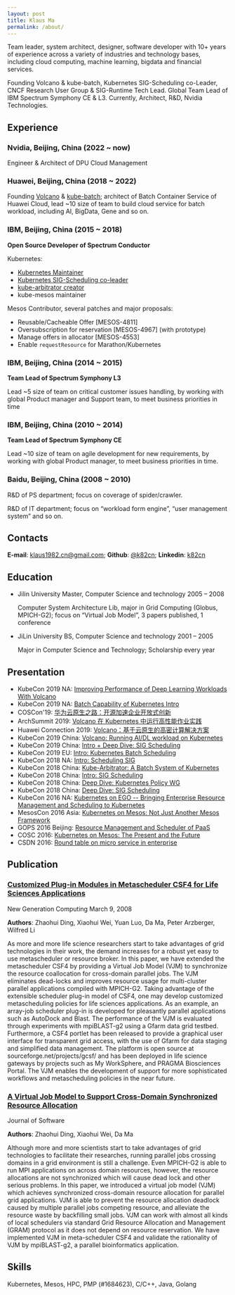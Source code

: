 ```yaml
---
layout: post
title: Klaus Ma
permalink: /about/
---
```


Team leader, system architect, designer, software developer with 10+ years of experience across a variety of industries and technology bases, including cloud computing, machine learning, bigdata and financial services. 

Founding Volcano & kube-batch, Kubernetes SIG-Scheduling co-Leader, CNCF Research User Group & SIG-Runtime Tech Lead. Global Team Lead of IBM Spectrum Symphony CE & L3. Currently, Architect, R&D, Nvidia Technologies.

## Experience

### Nvidia, Beijing, China (2022 ~ now)

Engineer & Architect of DPU Cloud Management

### Huawei, Beijing, China (2018 ~ 2022)

Founding [Volcano](http://github.com/volcano-sh/volcano) & [kube-batch](https://github.com/kubernetes-sigs/kube-batch); architect of Batch Container Service of Huawei Cloud, lead ~10 size of team to build cloud service for batch workload, including AI, BigData, Gene and so on.

### IBM, Beijing, China (2015 ~ 2018)

__Open Source Developer of Spectrum Conductor__

Kubernetes:

* [Kubernetes Maintainer]( https://groups.google.com/forum/#!topic/kubernetes-membership/EkxXeeLuV_w )
* [Kubernetes SIG-Scheduling co-leader]( https://groups.google.com/forum/#!msg/kubernetes-sig-scheduling/xS4RYbtUItE/3Wn0RwnvAAAJ )
* [kube-arbitrator creator]( https://groups.google.com/forum/#!msg/kubernetes-dev/K3Jn3SjBPSc/7gZDCGluBQAJ )
* kube-mesos maintainer

Mesos Contributor, several patches and major proposals:

* Reusable/Cacheable Offer [MESOS-4811]
* Oversubscription for reservation [MESOS-4967] (with prototype)
* Manage offers in allocator [MESOS-4553]
* Enable `requestResource` for Marathon/Kubernetes

### IBM, Beijing, China (2014 ~ 2015)

__Team Lead of Spectrum Symphony L3__

Lead ~5 size of team on critical customer issues handling, by working with global Product manager and Support team, to meet business priorities in time

### IBM, Beijing, China (2010 ~ 2014)

__Team Lead of Spectrum Symphony CE__

Lead ~10 size of team on agile development for new requirements, by working with global Product manager, to meet business priorities in time.

### Baidu, Beijing, China (2008 ~ 2010)

R&D of PS department; focus on coverage of spider/crawler.

R&D of IT department; focus on “workload form engine”, “user management system” and so on.

## Contacts
__E-mail__: [klaus1982.cn@gmail.com](mailto:klaus1982.cn@gmail.com); __Github__: [@k82cn](http://www.github.com/k82cn); __Linkedin__: [k82cn](http://cn.linkedin.com/in/k82cn)

## Education

* Jilin University Master, Computer Science and technology 2005 – 2008

  Computer System Architecture Lib, major in Grid Computing (Globus, MPICH-G2); focus on “Virtual Job Model”, 3 papers published, 1 conference

* JiLin University BS, Computer Science and technology 2001 – 2005

  Major in Computer Science and Technology; Scholarship every year

## Presentation

* KubeCon 2019 NA: [Improving Performance of Deep Learning Workloads With Volcano](https://sched.co/UaZi)
* KubeCon 2019 NA: [Batch Capability of Kubernetes Intro](https://sched.co/Uajv)
* COSCon'19: [华为云原生之路：开源加速企业开放式创新](https://bbs.huaweicloud.com/blogs/127619)
* ArchSummit 2019: [Volcano 在 Kubernetes 中运行高性能作业实践](https://archsummit.infoq.cn/2019/shenzhen/presentation/1817)
* Huawei Connection 2019: [Volcano：基于云原生的高密计算解决方案](https://agenda.events.huawei.com/2019/cn/minisite/agenda.html#dayTab=day7&tagName={"language"%3A"Cn"}&seminarId=1743)
* KubeCon 2019 China: [Volcano: Running AI/DL workload on Kubernetes ](https://sched.co/QXj2)
* KubeCon 2019 China: [Intro + Deep Dive: SIG Scheduling](https://sched.co/O9pG)
* KubeCon 2019 EU: [Intro: Kubernetes Batch Scheduling](https://sched.co/MPi7)
* KubeCon 2018 NA: [Intro: Scheduling SIG](https://sched.co/HDr0)
* KubeCon 2018 China: [Kube-Arbitrator: A Batch System of Kubernetes](https://sched.co/FuKC)
* KubeCon 2018 China: [Intro: SIG Scheduling](https://sched.co/FuLN)
* KubeCon 2018 China: [Deep Dive: Kubernetes Policy WG ](https://sched.co/FuLb)
* KubeCon 2018 China: [Deep Dive: SIG Scheduling](https://sched.co/FuLj)
* KubeCon 2016 NA: [Kubernetes on EGO -- Bringing Enterprise Resource Management and Scheduling to Kubernetes](http://sched.co/8K3n)
* MesosCon 2016 Asia: [Kubernetes on Mesos: Not Just Another Mesos Framework](http://sched.co/8QFB)
* GOPS 2016 Beijing: [Resource Management and Scheduler of PaaS](http://gops2016-beijing.eventdove.com/)
* COSC 2016: [Kubernetes on Mesos: The Present and the Future](http://www.huodongxing.com/go/coscon2016)
* CSDN 2016: [Round table on micro service in enterprise](http://cctc.csdn.net/m/zone/cctc2016/schedule)

## Publication

### [__Customized Plug-in Modules in Metascheduler CSF4 for Life Sciences Applications__](http://link.springer.com/article/10.1007/s00354-007-0024-6?no-access=true)

New Generation Computing March 9, 2008

__Authors__: Zhaohui Ding, Xiaohui Wei, Yuan Luo, Da Ma, Peter Arzberger, Wilfred Li

As more and more life science researchers start to take advantages of grid technologies in their work, the demand increases for a robust yet easy to use metascheduler or resource broker. In this paper, we have extended the metascheduler CSF4 by providing a Virtual Job Model (VJM) to synchronize the resource coallocation for cross-domain parallel jobs. The VJM eliminates dead-locks and improves resource usage for multi-cluster parallel applications compiled with MPICH-G2. Taking advantage of the extensible scheduler plug-in model of CSF4, one may develop customized metascheduling policies for life sciences applications.  As an example, an array-job scheduler plug-in is developed for pleasantly parallel applications such as AutoDock and Blast. The performance of the VJM is evaluated through experiments with mpiBLAST-g2 using a Gfarm data grid testbed. Furthermore, a CSF4 portlet has been released to provide a graphical user interface for transparent grid access, with the use of Gfarm for data staging and simplified data management.  The platform is open source at sourceforge.net/projects/gcsf/ and has been deployed in life science gateways by projects such as My WorkSphere, and PRAGMA Biosciences Portal. The VJM enables the development of support for more sophisticated workflows and metascheduling policies in the near future.

### [__A Virtual Job Model to Support Cross-Domain Synchronized Resource Allocation__](https://pdfs.semanticscholar.org/e992/2ac732d62b3b007414a39d7070530f571cd1.pdf)

Journal of Software

__Authors__: Zhaohui Ding, Xiaohui Wei, Da Ma

Although more and more scientists start to take advantages of grid technologies to facilitate their researches, running parallel jobs crossing domains in a grid environment is still a challenge. Even MPICH-G2 is able to run MPI applications on across domain resources, however, the resource allocations are not synchronized which will cause dead lock and other serious problems. In this paper, we introduced a virtual job model (VJM) which achieves synchronized cross-domain resource allocation for parallel grid applications. VJM is able to prevent the resource allocation deadlock caused by multiple parallel jobs competing resource, and alleviate the resource waste by backfilling small jobs. VJM can work with almost all kinds of local schedulers via standard Grid Resource Allocation and Management (GRAM) protocol as it does not depend on resource reservation. We have implemented VJM in meta-scheduler CSF4 and validate the rationality of VJM by mpiBLAST-g2, a parallel bioinformatics application.

## Skills

Kubernetes, Mesos, HPC, PMP (#1684623), C/C++, Java, Golang

